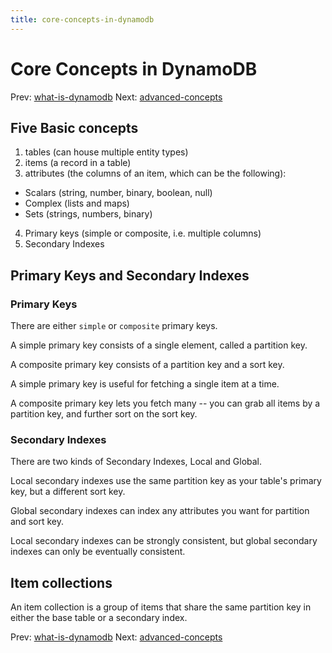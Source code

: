 ```yaml
---
title: core-concepts-in-dynamodb
---
```


# Core Concepts in DynamoDB

Prev: [what-is-dynamodb](what-is-dynamodb.md)
Next: [advanced-concepts](advanced-concepts.md)

## Five Basic concepts

1. tables (can house multiple entity types)
2. items (a record in a table)
3. attributes (the columns of an item, which can be the following):

- Scalars (string, number, binary, boolean, null)
- Complex (lists and maps)
- Sets (strings, numbers, binary)

4. Primary keys (simple or composite, i.e. multiple columns)
5. Secondary Indexes

## Primary Keys and Secondary Indexes

### Primary Keys

There are either `simple` or `composite` primary keys.

A simple primary key consists of a single element, called a partition
key.

A composite primary key consists of a partition key and a sort key.

A simple primary key is useful for fetching a single item at a time.

A composite primary key lets you fetch many -- you can grab all items by
a partition key, and further sort on the sort key.

### Secondary Indexes

There are two kinds of Secondary Indexes, Local and Global.

Local secondary indexes use the same partition key as your table's
primary key, but a different sort key.

Global secondary indexes can index any attributes you want for partition
and sort key.

Local secondary indexes can be strongly consistent, but global secondary
indexes can only be eventually consistent.

## Item collections

An item collection is a group of items that share the same partition key
in either the base table or a secondary index.

Prev: [what-is-dynamodb](what-is-dynamodb.md)
Next: [advanced-concepts](advanced-concepts.md)
